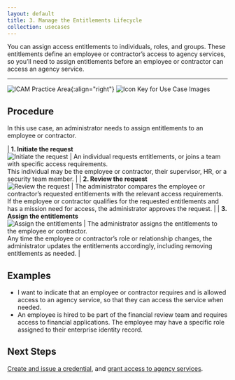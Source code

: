 ```yaml
---
layout: default
title: 3. Manage the Entitlements Lifecycle
collection: usecases
---
```


You can assign access entitlements to individuals, roles, and groups. These entitlements define an employee or contractor’s access to agency services, so you’ll need to assign entitlements before an employee or contractor can access an agency service.

---

![ICAM Practice Area]({{site.baseurl}}/img/usecases/Identity-Provisioning.png){:align="right"}
![Icon Key for Use Case Images]({{site.baseurl}}/img/usecases/3-IconKey.png)

## Procedure

In this use case, an administrator needs to assign entitlements to an employee or contractor.

| **1. Initiate the request**<br/>![Initiate the request]({{site.baseurl}}/img/usecases/3-1.png) | An individual requests entitlements, or joins a team with specific access requirements.<br/>This individual may be the employee or contractor, their supervisor, HR, or a security team member. |
| **2. Review the request**<br/>![Review the request]({{site.baseurl}}/img/usecases/3-2.png) | The administrator compares the employee or contractor’s requested entitlements with the relevant access requirements.<br/>If the employee or contractor qualifies for the requested entitlements and has a mission need for access, the administrator approves the request. |
| **3. Assign the entitlements**<br/>![Assign the entitlements]({{site.baseurl}}/img/usecases/3-3.png) | The administrator assigns the entitlements to the employee or contractor.<br/>Any time the employee or contractor’s role or relationship changes, the administrator updates the entitlements accordingly, including removing entitlements as needed. |

## Examples

- I want to indicate that an employee or contractor requires and is allowed access to an agency service, so that they can access the service when needed.
- An employee is hired to be part of the financial review team and requires access to financial applications. The employee may have a specific role assigned to their enterprise identity record. 

## Next Steps

[Create and issue a credential](../4_createissuecredential), and [grant access to agency services](../7_grantaccess).
